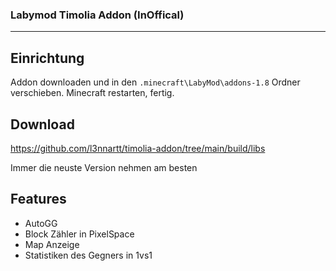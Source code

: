 ### Labymod Timolia Addon (InOffical)

---

## Einrichtung

Addon downloaden und in den ``.minecraft\LabyMod\addons-1.8`` Ordner verschieben.
Minecraft restarten, fertig.

## Download

https://github.com/l3nnartt/timolia-addon/tree/main/build/libs

Immer die neuste Version nehmen am besten

## Features

- AutoGG
- Block Zähler in PixelSpace
- Map Anzeige
- Statistiken des Gegners in 1vs1
